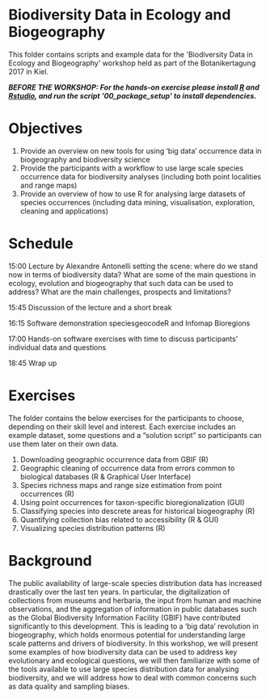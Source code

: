 # Biodiversity Data in Ecology and Biogeography

This folder contains scripts and example data for the 'Biodiversity Data in Ecology and Biogeography' workshop held as part of the Botanikertagung 2017 in Kiel. 

***BEFORE THE WORKSHOP: For the hands-on exercise please install [R]( https://cran.r-project.org/bin/) and [Rstudio](https://www.rstudio.com/products/rstudio/download/#download), and run the script '00_package_setup' to install dependencies.***

# Objectives
1. Provide an overview on new tools for using ‘big data’ occurrence data in biogeography and biodiversity science
2. Provide the participants with a workflow to use large scale species occurrence data for biodiversity analyses (including both point localities and range maps)
3. Provide an overview of how to use R for analysing large datasets of species occurrences (including data mining, visualisation, exploration, cleaning and applications)

# Schedule
15:00 Lecture by Alexandre Antonelli setting the scene: where do we stand now in terms of biodiversity data? What are some of the main questions in ecology, evolution and biogeography that such data can be used to address? What are the main challenges, prospects and limitations?

15:45 Discussion of the lecture and a short break

16:15 Software demonstration speciesgeocodeR and Infomap Bioregions

17:00 Hands-on software exercises with time to discuss participants’ individual data and questions

18:45 Wrap up

# Exercises
The folder contains the below exercises for the participants to choose, depending on their skill level and interest. Each exercise includes an example dataset, some questions and a “solution script” so participants can use them later on their own data.

1. Downloading geographic occurrence data from GBIF (R)
2. Geographic cleaning of occurrence data from errors common to biological databases (R & Graphical User Interface)
3. Species richness maps and range size estimation from point occurrences (R)
4. Using point occurrences for taxon-specific bioregionalization (GUI)
5. Classifying species into descrete areas for historical biogeography (R)
6. Quantifying collection bias related to accessibility (R & GUI)
7. Visualizing species distribution patterns (R)

# Background
The public availability of large-scale species distribution data has increased drastically over the last ten years. In particular, the digitalization of collections from museums and herbaria, the input from human and machine observations, and the aggregation of information in public databases such as the Global Biodiversity Information Facility (GBIF) have contributed significantly to this development. This is leading to a ‘big data’ revolution in biogeography, which holds enormous potential for understanding large scale patterns and drivers of biodiversity. In this workshop, we will present some examples of how biodiversity data can be used to address key evolutionary and ecological questions, we will then familiarize with some of the tools available to use large species distribution data for analysing biodiversity, and we will address how to deal with common concerns such as data quality and sampling biases.

